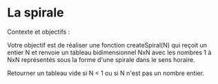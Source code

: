 # La spirale

Contexte et objectifs :​

Votre objectif est de réaliser une fonction createSpiral(N) qui reçoit un entier N et renvoie un tableau bidimensionnel NxN avec les nombres 1 à NxN représentés sous la forme d'une spirale dans le sens horaire.​

Retourner un tableau vide si N < 1 ou si N n'est pas un nombre entier.

